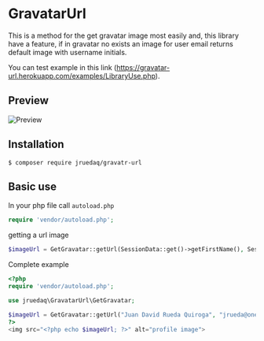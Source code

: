 # GravatarUrl
This is a method for the get gravatar image most easily and, this library have a
feature, if in gravatar no exists an image for user email returns default image with 
username initials.

You can test example in this link (https://gravatar-url.herokuapp.com/examples/LibraryUse.php).

## Preview
![Preview](https://i.ibb.co/QQHFVpw/2020-09-25-14-54.png)

## Installation
```shell script
$ composer require jruedaq/gravatr-url
```

## Basic use
In your php file call `autoload.php`
```php
require 'vendor/autoload.php';
```

getting a url image
```php
$imageUrl = GetGravatar::getUrl(SessionData::get()->getFirstName(), SessionData::get()->getEmail(), 230);
```

Complete example
```php
<?php
require 'vendor/autoload.php';

use jruedaq\GravatarUrl\GetGravatar;

$imageUrl = GetGravatar::getUrl("Juan David Rueda Quiroga", "jrueda@oneago.com", 230);
?>
<img src="<?php echo $imageUrl; ?>" alt="profile image">
```
